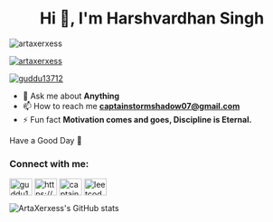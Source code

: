<h1 align="center">Hi 👋, I'm Harshvardhan Singh</h1>

<p align="left"> <img src="https://komarev.com/ghpvc/?username=artaxerxess&label=Profile%20views&color=0e75b6&style=flat" alt="artaxerxess" /> </p>

<p align="left"> <a href="https://github.com/ryo-ma/github-profile-trophy"><img src="https://github-profile-trophy.vercel.app/?username=artaxerxess" alt="artaxerxess" /></a> </p>

<p align="left"> <a href="https://twitter.com/guddu13712" target="blank"><img src="https://img.shields.io/twitter/follow/guddu13712?logo=twitter&style=for-the-badge" alt="guddu13712" /></a> </p>

- 💬 Ask me about **Anything**
- 📫 How to reach me **captainstormshadow07@gmail.com**
- ⚡ Fun fact **Motivation comes and goes, Discipline is Eternal.**

Have a Good Day :pray:

<h3 align="left">Connect with me:</h3>
<p align="left">
<a href="https://twitter.com/guddu13712" target="blank"><img align="center" src="https://raw.githubusercontent.com/rahuldkjain/github-profile-readme-generator/master/src/images/icons/Social/twitter.svg" alt="guddu13712" height="30" width="40" /></a>
<a href="https://linkedin.com/in/https://www.linkedin.com/in/harshvardhan-singh-6a16a021b/" target="blank"><img align="center" src="https://raw.githubusercontent.com/rahuldkjain/github-profile-readme-generator/master/src/images/icons/Social/linked-in-alt.svg" alt="https://www.linkedin.com/in/harshvardhan-singh-6a16a021b/" height="30" width="40" /></a>
<a href="https://www.hackerrank.com/captainstormsha1" target="blank"><img align="center" src="https://raw.githubusercontent.com/rahuldkjain/github-profile-readme-generator/master/src/images/icons/Social/hackerrank.svg" alt="captainstormsha1" height="30" width="40" /></a>
<a href="https://www.leetcode.com/leetcode.com/artaxerxes" target="blank"><img align="center" src="https://raw.githubusercontent.com/rahuldkjain/github-profile-readme-generator/master/src/images/icons/Social/leet-code.svg" alt="leetcode.com/artaxerxes" height="30" width="40" /></a>
</p>

![ArtaXerxess's GitHub stats](https://github-readme-stats.vercel.app/api?username=ArtaXerxess&show_icons=true&theme=radical)

